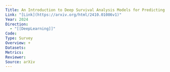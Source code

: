 ```yaml
---
Title: An Introduction to Deep Survival Analysis Models for Predicting Time-to-Event Outcomes
Link: "[Link](https://arxiv.org/html/2410.01086v1)"
Year: 2024
Direction:
  - "[[DeepLearning]]"
Code: 
Type: Survey
Overview: +
Datasets: 
Metrics: 
Reviewer: 
Source: arXiv
---
```

